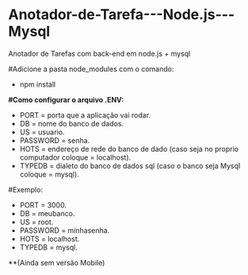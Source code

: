# Anotador-de-Tarefa---Node.js---Mysql
 Anotador de Tarefas com back-end em node.js + mysql

#Adicione a pasta node_modules com o comando:
- npm install

**#Como configurar o arquivo .ENV:**

- PORT = porta que a aplicação vai rodar.
- DB = nome do banco de dados.
- US = usuario.
- PASSWORD = senha.
- HOTS = endereço de rede do banco de dado (caso seja no proprio computador coloque = localhost).
- TYPEDB = dialeto do banco de dados sql (caso o banco seja Mysql coloque = mysql).


#Exemplo:
- PORT = 3000.
- DB = meubanco.
- US = root.
- PASSWORD = minhasenha.
- HOTS = localhost.
- TYPEDB = mysql.

**(Ainda sem versão Mobile)
